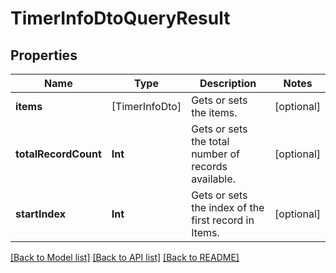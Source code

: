 # TimerInfoDtoQueryResult

## Properties
Name | Type | Description | Notes
------------ | ------------- | ------------- | -------------
**items** | [TimerInfoDto] | Gets or sets the items. | [optional] 
**totalRecordCount** | **Int** | Gets or sets the total number of records available. | [optional] 
**startIndex** | **Int** | Gets or sets the index of the first record in Items. | [optional] 

[[Back to Model list]](../README.md#documentation-for-models) [[Back to API list]](../README.md#documentation-for-api-endpoints) [[Back to README]](../README.md)


